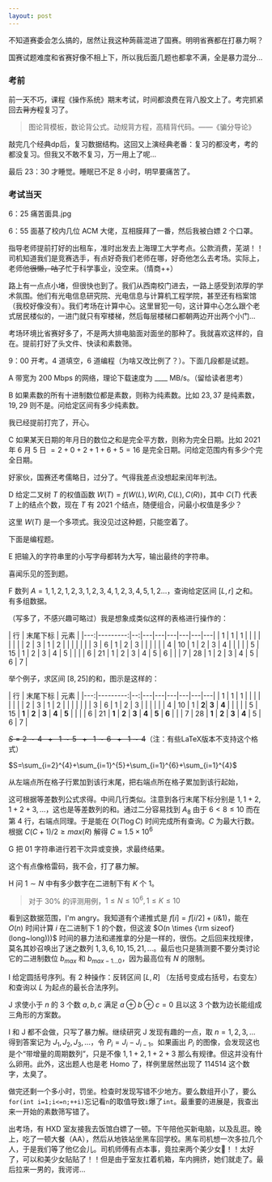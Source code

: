 ```yaml
---
layout: post
---
```


不知道赛委会怎么搞的，居然让我这种蒟蒻混进了国赛。明明省赛都在打暴力啊？

国赛试题难度和省赛好像不相上下，所以我后面几题也都拿不满，全是暴力混分...

### 考前

前一天不巧，课程《操作系统》期末考试，时间都浪费在背八股文上了。考完抓紧回去~~背方程~~复习了。

> 图论背模板，数论背公式。动规背方程，高精背代码。——《骗分导论》

敲完几个经典dp后，复习数据结构。这回又上演经典老番：复习的都没考，考的都没复习。但我又不敢不复习，万一用上了呢...

最后 23：30 才睡觉。睡眠已不足 8 小时，明早要痛苦了。

### 考试当天

6：25 痛苦面具.jpg

6：55 面基了校内几位 ACM 大佬，互相膜拜了一番，然后我被白嫖 2 个口罩。

指导老师提前打好的出租车，准时出发去上海理工大学考点。公款消费，芜湖！！司机知道我们是竞赛选手，有点好奇我们老师在哪，好奇他怎么去考场。实际上，老师他~~很懒，咕了~~忙于科学事业，没空来。（情商++）

路上有一点点小堵，但很快也到了。我们从西南校门进去，一路上感受到浓厚的学术氛围。他们有光电信息研究院、光电信息与计算机工程学院，甚至还有档案馆（我校好像没有）。我们考场在计算中心。这里冒犯一句，这计算中心怎么跟个老式居民楼似的，一进门就只有窄楼梯，然后每层楼梯口都朝两边开出两个小门...

考场环境比省赛好多了，不是两大排电脑面对面坐的那种了。我就喜欢这样的，自在。提前打好了头文件、快读和素数筛。

9：00 开考。4 道填空，6 道编程（为啥又改比例了？）。下面几段都是试题。

A 带宽为 $200$ Mbps 的网络，理论下载速度为 ____ MB/s。（留给读者思考）

B 如果素数的所有十进制数位都是素数，则称为纯素数。比如 $23,37$ 是纯素数，$19,29$ 则不是。问给定区间有多少纯素数。

我已经提前打完了，开心。

C 如果某天日期的年月日的数位之和是完全平方数，则称为完全日期。比如 2021 年 6 月 5 日 $= 2+0+2+1+6+5= 16$ 是完全日期。问给定范围内有多少个完全日期。

好家伙，国赛还考儒略日，过分了。气得我差点没想起来闰年判法。

D 给定二叉树 $T$ 的权值函数 $W(T)=f(W(L),W(R),C(L),C(R))$，其中 $C(T)$ 代表 $T$ 上的结点个数，现在 $T$ 有 $2021$ 个结点，随便组合，问最小权值是多少？

这里 $W(T)$ 是一个多项式。我没见过这种题，只能空着了。

下面是编程题。

E 把输入的字符串里的小写字母都转为大写，输出最终的字符串。

喜闻乐见的签到题。

F 数列 $A=1,1,2,1,2,3,1,2,3,4,1,2,3,4,5,1,2...$，查询给定区间 $[L,r]$ 之和。有多组数据。

（写多了，不感兴趣可略过）我是想象成类似这样的表格进行操作的：

| 行 | 末尾下标 | 元素                      |
|---:|---------:|--:|---|---|---|---|---|---|
|  1 |        1 | 1 |   |   |   |   |   |   |
|  2 |        3 | 1 | 2 |   |   |   |   |   |
|  3 |        6 | 1 | 2 | 3 |   |   |   |   |
|  4 |       10 | 1 | 2 | 3 | 4 |   |   |   |
|  5 |       15 | 1 | 2 | 3 | 4 | 5 |   |   |
|  6 |       21 | 1 | 2 | 3 | 4 | 5 | 6 |   |
|  7 |       28 | 1 | 2 | 3 | 4 | 5 | 6 | 7 |

举个例子，求区间 $[8,25]$的和，图示是这样的：

| 行 | 末尾下标 | 元素                      |
|---:|---------:|--:|---|---|---|---|---|---|
|  1 |        1 | 1 |   |   |   |   |   |   |
|  2 |        3 | 1 | 2 |   |   |   |   |   |
|  3 |        6 | 1 | 2 | 3 |   |   |   |   |
|  4 |       10 | 1 | **2**| **3** | **4** |   |   |   |
|  5 |       15 | **1** | **2** | **3** |  **4** | **5** |   |   |
|  6 |       21 | **1** | **2** | **3** |  **4** | **5** | **6** |   |
|  7 |       28 | **1** | **2** | **3** |  **4** | 5 | 6 | 7 |

~~$S=2 \sim 4~~~+~~~1 \sim 5~~~+~~~1 \sim 6~~~+~~~1 \sim 4$~~（注：有些LaTeX版本不支持这个格式）

$S=\sum_{i=2}^{4}+\sum_{i=1}^{5}+\sum_{i=1}^{6}+\sum_{i=1}^{4}$

从左端点所在格子行累加到该行末尾，把右端点所在格子累加到该行起始，

这可根据等差数列公式求得。中间几行类似。注意到各行末尾下标分别是 $1,1+2,1+2+3,...$，这也是等差数列的和。通过二分容易找到 $A_8$ 由于 $6 < 8 \leq 10$ 而在第 $4$ 行，右端点同理。于是能在 $O(T \log C)$ 时间完成所有查询。$C$ 为最大行数。根据 $C(C+1)/2 \geq max(R)$ 解得 $C\approx 1.5 \times 10^6$

G 把 01 字符串进行若干次异或变换，求最终结果。

这个有点像格雷码，我不会，打了暴力解。

H 问 $1 \sim N$ 中有多少数字在二进制下有 $K$ 个 1。
> 对于 30% 的评测用例，$1 \leq N \leq 10^6,1 \leq K \leq 10$

看到这数据范围，I'm angry。我知道有个递推式是 $f[i]=f[i/2]+(i \& 1)$，能在 $O(n)$ 时间计算 $i$ 在二进制下 1 的个数，但这波 $O(n \times {\rm sizeof}(long~long)))$ 时间的暴力法和递推拿的分是一样的，很伤。之后回来找规律，莫名其妙召唤出了迷之数列 $1,3,6,10,15,21,...$。最后也只是猜测要不要分类讨论它的二进制数位 $b_{max}$ 和 $b_{max-1...0}$，因为最高位有 $N$ 的限制。

I 给定圆括号序列。有 2 种操作：反转区间 $[L,R]$ （左括号变成右括号，右变左）和查询以 $L$ 为起点的最长合法序列。

J 求使小于 $n$ 的 3 个数 $a,b,c$ 满足 $a \oplus b \oplus c=0$ 且以这 3 个数为边长能组成三角形的方案数。

I 和 J 都不会做，只写了暴力解。继续研究 J 发现有趣的一点，取 $n=1,2,3,...$ 得到答案记为 $J_1,J_2,J_3,...$，令 $P_i=J_i-J_{i-1}$。如果画出 $P_i$ 的图像，会发现这也是个“带增量的周期数列”，只是不像 $1,1+2,1+2+3$ 那么有规律。但这并没有什么卵用。此外，这出题人也是老 Homo 了，样例里居然出现了 $114514$ 这个数字，太臭了。

做完还剩一个多小时，罚坐。检查时发现写错不少地方。要么数组开小了，要么`for(int i=1;i<=n;++i)`忘记看`n`的取值导致`i`爆了`int`。最重要的进展是，我查出来一开始的素数筛写错了。

出考场，有 HXD 室友接我去饭馆白嫖了一顿。下午陪他买新电脑，以及乱逛。晚上，吃了一顿大餐（AA），然后从地铁站坐黑车回学校。黑车司机想一次多拉几个人，于是我们等了他亿会儿。司机师傅有点本事，竟拉来两个美少女👀！！太好了，可以和美少女贴贴了！！但是由于室友扛着机箱，车内拥挤，她们就走了。最后拉来一男的，我谔谔...
